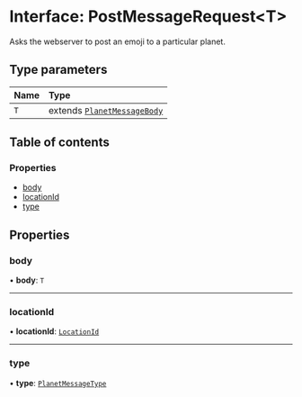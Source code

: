 # Interface: PostMessageRequest<T\>

Asks the webserver to post an emoji to a particular planet.

## Type parameters

| Name | Type                                                          |
| :--- | :------------------------------------------------------------ |
| `T`  | extends [`PlanetMessageBody`](../README.md#planetmessagebody) |

## Table of contents

### Properties

- [body](PostMessageRequest.md#body)
- [locationId](PostMessageRequest.md#locationid)
- [type](PostMessageRequest.md#type)

## Properties

### body

• **body**: `T`

---

### locationId

• **locationId**: [`LocationId`](../README.md#locationid)

---

### type

• **type**: [`PlanetMessageType`](../README.md#planetmessagetype)
